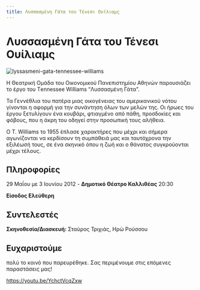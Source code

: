 ```yaml
---
title: Λυσσασμένη Γάτα του Τένεσι Ουίλιαμς
---
```


# Λυσσασμένη Γάτα του Τένεσι Ουίλιαμς

![lyssasmeni-gata-tennessee-williams](https://github.com/theatrikiopa/theatrikiopa.eu/assets/16403754/36a78d83-c39d-4f93-8d8b-4d5c3d1756aa)

Η Θεατρική Ομάδα του Οικονομικού Πανεπιστημίου Αθηνών παρουσιάζει το έργο του Τennessee Williams “Λυσσασμένη Γάτα”.

Τα Γεννέθλια του πατέρα μιας οικογένειας του αμερικανικού νότου γίνονται η αφορμή για την συνάντηση όλων των μελών της. Οι ήρωες του έργου ξετυλίγουν ένα κουβάρι, φτιαγμένο από πάθη, προσδοκίες και φόβους, που η άκρη του οδηγεί στην προσωπική τους αλήθεια.

Ο T. Williams το 1955 έπλασε χαρακτήρες που μέχρι και σήμερα αγωνίζονται να κερδίσουν τη συμπάθειά μας και ταυτόχρονα την εξιλέωσή τους, σε ένα σκηνικό όπου η ζωή και ο θάνατος συγκρούονται μέχρι τέλους.

## Πληροφορίες
29 Μαΐου με 3 Ιουνίου 2012 - **Δημοτικό Θέατρο Καλλιθέας** 20:30

**Είσοδος Ελεύθερη**

## Συντελεστές
**Σκηνοθεσία/Διασκευή:** Σταύρος Τριχιάς, Ηρώ Ρούσσου

## Ευχαριστούμε 
πολύ το κοινό που παρευρέθηκε. Σας περιμένουμε στις επόμενες παραστάσεις μας!

https://youtu.be/YchctVcqZxw
